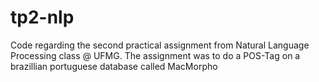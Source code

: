 # tp2-nlp
Code regarding the second practical assignment from Natural Language Processing class @ UFMG.
The assignment was to do a POS-Tag on a brazillian portuguese database called MacMorpho
